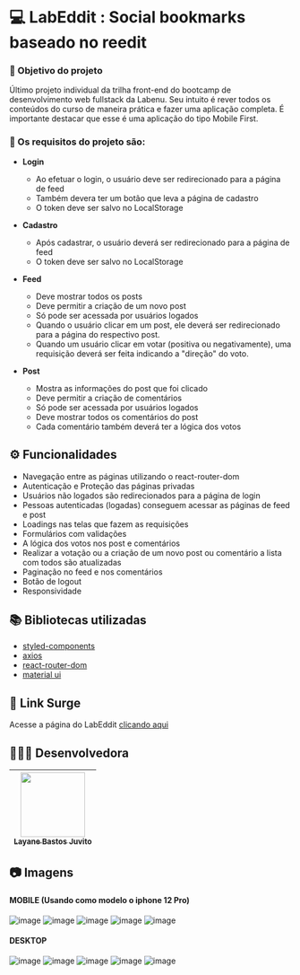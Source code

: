 # 💻 LabEddit : Social bookmarks baseado no reedit

### :dart: Objetivo do projeto
Último projeto individual da trilha front-end do bootcamp de desenvolvimento web fullstack da Labenu.  Seu intuito é rever todos os conteúdos do curso de maneira prática e fazer uma aplicação completa. É importante destacar que esse é uma aplicação do tipo Mobile First.

### :small_blue_diamond: Os requisitos do projeto são:
- **Login** 
    * Ao efetuar o login, o usuário deve ser redirecionado para a página de feed
    * Também devera ter um botão que leva a página de cadastro
    *  O token deve ser salvo no LocalStorage

- **Cadastro**
    * Após cadastrar, o usuário deverá ser redirecionado para a página de feed
    *  O token deve ser salvo no LocalStorage

- **Feed**
    *  Deve mostrar todos os posts
    *  Deve permitir a criação de um novo post
    *  Só pode ser acessada por usuários logados
    *  Quando o usuário clicar em um post, ele deverá ser redirecionado para a página do respectivo post. 
    * Quando um usuário clicar em votar (positiva ou negativamente), uma requisição deverá ser feita indicando a "direção" do voto. 

- **Post**
    *  Mostra as informações do post que foi clicado
    *  Deve permitir a criação de comentários
    *  Só pode ser acessada por usuários logados
    *  Deve mostrar todos os comentários do post
    *  Cada comentário também deverá ter a lógica dos votos
   

## ⚙️ Funcionalidades
- Navegação entre as páginas utilizando o react-router-dom
- Autenticação e Proteção das páginas privadas
- Usuários não logados são redirecionados para a página de login
- Pessoas autenticadas (logadas) conseguem acessar as páginas de feed e post
- Loadings nas telas que fazem as requisições
- Formulários com validações
- A lógica dos votos nos post e comentários
-  Realizar a votação ou a criação de um novo post ou comentário a lista com todos são atualizadas
-  Paginação no feed e nos comentários
- Botão de logout
- Responsividade

## :books: Bibliotecas utilizadas
- [styled-components](https://styled-components.com/)
- [axios](https://github.com/axios/axios)
- [react-router-dom](https://v5.reactrouter.com/)
- [material ui](https://mui.com/pt/)

## 🔗 Link Surge 
Acesse a página do LabEddit [clicando aqui](https://labeddit-layaneb-shaw.surge.sh/)

##  👩🏻‍💻 Desenvolvedora

| [<img src="https://avatars.githubusercontent.com/u/50851374?v=4" width=115><br><sub>Layane Bastos Juvito</sub>](https://www.linkedin.com/in/layanebastos/)
| :---: | 

## 📷 Imagens
#### MOBILE (Usando como modelo o iphone 12 Pro)
![image](https://user-images.githubusercontent.com/50851374/167972947-1915e75a-78b5-42b6-9894-9a5e7b90a61c.png)
![image](https://user-images.githubusercontent.com/50851374/167973002-cb92651c-fba4-4d96-83eb-5b9a1c808e8c.png)
![image](https://user-images.githubusercontent.com/50851374/168402496-be07bb78-a55f-417d-b6a5-9a49e34dbfa1.png)
![image](https://user-images.githubusercontent.com/50851374/168402454-984fd925-6137-476a-b206-ac0109deb5cb.png)
![image](https://user-images.githubusercontent.com/50851374/167975206-b119c22f-7811-40c7-869f-9704b8278e29.png)

#### DESKTOP
![image](https://user-images.githubusercontent.com/50851374/167975059-68f26499-bf8d-4376-b9aa-522c9191a51b.png)
![image](https://user-images.githubusercontent.com/50851374/167975100-5dbab007-1282-4be1-b00d-b04f415dc1eb.png)
![image](https://user-images.githubusercontent.com/50851374/168402140-afb9c502-468b-4a89-9935-97a226385f5a.png)
![image](https://user-images.githubusercontent.com/50851374/168402406-6704b0ac-9da5-4e50-8ffa-57202f436876.png)
![image](https://user-images.githubusercontent.com/50851374/167975156-08993200-d493-4807-bb6b-4975abd52891.png)
